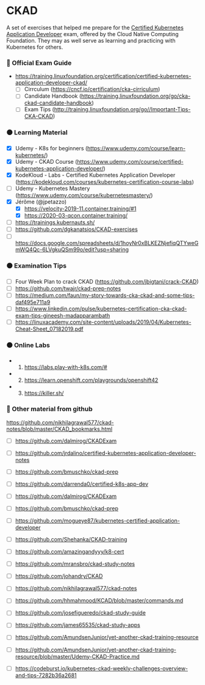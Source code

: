 # CKAD
A set of exercises that helped me prepare for the [Certified Kubernetes Application Developer](https://www.cncf.io/certification/ckad/) exam, offered by the Cloud Native Computing Foundation. They may as well serve as learning and practicing with Kubernetes for others.

### :red_circle: Official Exam Guide

- https://training.linuxfoundation.org/certification/certified-kubernetes-application-developer-ckad/
    - [ ] Cirrculum (https://cncf.io/certification/cka-cirriculum)
    - [ ] Candidate Handbook (https://training.linuxfoundation.org/go/cka-ckad-candidate-handbook)
    - [ ] Exam Tips (http://training.linuxfoundation.org/go//Important-Tips-CKA-CKAD)

### :black_circle: Learning Material

- [X] Udemy - K8s for beginners (https://www.udemy.com/course/learn-kubernetes/)
- [X] Udemy - CKAD Course (https://www.udemy.com/course/certified-kubernetes-application-developer/)
- [X] KodeKloud - Labs - Certified Kubernetes Application Developer (https://kodekloud.com/courses/kubernetes-certification-course-labs)
- [ ] Udemy - Kubernetes Mastery (https://www.udemy.com/course/kubernetesmastery/)
- [X] Jérôme (@jpetazzo)
    - [X] https://velocity-2019-11.container.training/#1
    - [X] https://2020-03-qcon.container.training/
- [ ] https://trainings.kubernauts.sh/ 
- [ ] https://github.com/dgkanatsios/CKAD-exercises
- [ ] https://docs.google.com/spreadsheets/d/1hoyNr0xBLKEZNjefiqQTYweGmWQ4Qc-6LVgkuQSm99o/edit?usp=sharing

### :black_circle: Examination Tips
- [ ] Four Week Plan to crack CKAD (https://github.com/jbigtani/crack-CKAD)
- [ ] https://github.com/twajr/ckad-prep-notes
- [ ] https://medium.com/faun/my-story-towards-cka-ckad-and-some-tips-daf495e711a9
- [ ] https://www.linkedin.com/pulse/kubernetes-certification-cka-ckad-exam-tips-gineesh-madapparambath 
- [ ] https://linuxacademy.com/site-content/uploads/2019/04/Kubernetes-Cheat-Sheet_07182019.pdf

### :black_circle: Online Labs
- 1. https://labs.play-with-k8s.com/# 
- 2. https://learn.openshift.com/playgrounds/openshift42 
- 3. https://killer.sh/  


### :red_circle: Other material from github
https://github.com/nikhilagrawal577/ckad-notes/blob/master/CKAD_bookmarks.html

- [ ] https://github.com/dalmirog/CKADExam 
- [ ] https://github.com/jrdalino/certified-kubernetes-application-developer-notes
- [ ] https://github.com/bmuschko/ckad-prep 
- [ ] https://github.com/darrenda0/certified-k8s-app-dev
- [ ] https://github.com/dalmirog/CKADExam
- [ ] https://github.com/bmuschko/ckad-prep
- [ ] https://github.com/mogueye87/kubernetes-certified-application-developer
- [ ] https://github.com/Shehanka/CKAD-training
- [ ] https://github.com/amazingandyyy/k8-cert
- [ ] https://github.com/mransbro/ckad-study-notes 
- [ ] https://github.com/johandry/CKAD
- [ ] https://github.com/nikhilagrawal577/ckad-notes
- [ ] https://github.com/hhmahmood/KCAD/blob/master/commands.md
- [ ] https://github.com/josefigueredo/ckad-study-guide
- [ ] https://github.com/james65535/ckad-study-apps

- [ ] https://github.com/AmundsenJunior/yet-another-ckad-training-resource
- [ ] https://github.com/AmundsenJunior/yet-another-ckad-training-resource/blob/master/Udemy-CKAD-Practice.md
- [ ] https://codeburst.io/kubernetes-ckad-weekly-challenges-overview-and-tips-7282b36a2681 
